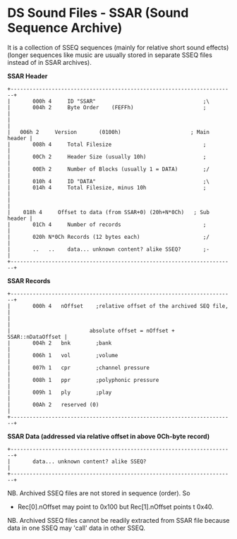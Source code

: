 # DS Sound Files - SSAR (Sound Sequence Archive)


It is a collection of SSEQ sequences (mainly for relative short sound
effects) (longer sequences like music are usually stored in separate
SSEQ files instead of in SSAR archives).

**SSAR Header**

```
+-----------------------------------------------------------------------+
|       000h 4     ID "SSAR"                                  ;\        
|       004h 2     Byte Order    (FEFFh)                      ;         |
|                                                                       |
|   006h 2     Version       (0100h)                      ; Main header |
|       008h 4     Total Filesize                             ;         |
|       00Ch 2     Header Size (usually 10h)                  ;         |
|       00Eh 2     Number of Blocks (usually 1 = DATA)        ;/        |
|       010h 4     ID "DATA"                                  ;\        
|       014h 4     Total Filesize, minus 10h                  ;         |
|                                                                       |
|    018h 4     Offset to data (from SSAR+0) (20h+N*0Ch)   ; Sub header |
|       01Ch 4     Number of records                          ;         |
|       020h N*0Ch Records (12 bytes each)                    ;/        |
|       ..   ..    data... unknown content? alike SSEQ?       ;-        |
+-----------------------------------------------------------------------+
```


**SSAR Records**

```
+-----------------------------------------------------------------------+
|       000h 4   nOffset    ;relative offset of the archived SEQ file,  |
|                                                                       |
|                         absolute offset = nOffset + SSAR::nDataOffset |
|       004h 2   bnk        ;bank                                       |
|       006h 1   vol        ;volume                                     |
|       007h 1   cpr        ;channel pressure                           |
|       008h 1   ppr        ;polyphonic pressure                        |
|       009h 1   ply        ;play                                       |
|       00Ah 2   reserved (0)                                           |
+-----------------------------------------------------------------------+
```


**SSAR Data (addressed via relative offset in above 0Ch-byte record)**

```
+-----------------------------------------------------------------------+
|       data... unknown content? alike SSEQ?                            |
+-----------------------------------------------------------------------+
```


NB. Archived SSEQ files are not stored in sequence (order). So
- Rec\[0\].nOffset may point to 0x100 but Rec\[1\].nOffset points t
0x40.

NB. Archived SSEQ files cannot be readily extracted from SSAR file
because data in one SSEQ may \'call\' data in other SSEQ.



